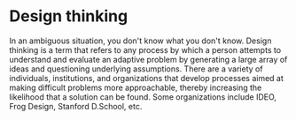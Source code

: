 # Design thinking

In an ambiguous situation, you don't know what you don't know. Design thinking is a term that refers to any process by which a person attempts to understand and evaluate an adaptive problem by generating a large array of ideas and questioning underlying assumptions. There are a variety of individuals, institutions, and organizations that develop processes aimed at making difficult problems more approachable, thereby increasing the likelihood that a solution can be found. Some organizations include IDEO, Frog Design, Stanford D.School, etc.